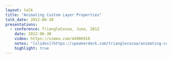 ```yaml
---
layout: talk
title: "Animating Custom Layer Properties"
talk_date: 2012-06-30
presentations:  
  - conference: TriangleCocoa, June, 2012
    date: 2012-06-30
    video: https://vimeo.com/44986916
    notes: "[slides](https://speakerdeck.com/trianglecocoa/animating-custom-layer-properties-by-rob-napier)"
    highlight: true
---
```

